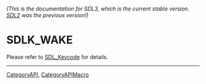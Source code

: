 ###### (This is the documentation for SDL3, which is the current stable version. [SDL2](https://wiki.libsdl.org/SDL2/) was the previous version!)
# SDLK_WAKE

Please refer to [SDL_Keycode](SDL_Keycode) for details.

----
[CategoryAPI](CategoryAPI), [CategoryAPIMacro](CategoryAPIMacro)

